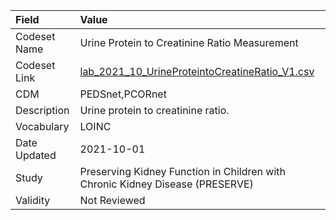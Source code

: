 |Field        |Value                                                                         |
|:------------|:-----------------------------------------------------------------------------|
|Codeset Name |Urine Protein to Creatinine Ratio Measurement                                 |
|Codeset Link |[lab_2021_10_UrineProteintoCreatineRatio_V1.csv](https://github.com/PEDSnet/Variable-Dictionary/blob/main/lab_meas/lab_2021_10_UrineProteintoCreatineRatio_V1.csv.csv)|
|CDM          |PEDSnet,PCORnet                                                               |
|Description  |Urine protein to creatinine ratio.                                            |
|Vocabulary   |LOINC                                                                         |
|Date Updated |2021-10-01                                                                    |
|Study        |Preserving Kidney Function in Children with Chronic Kidney Disease (PRESERVE) |
|Validity     |Not Reviewed                                                                  |
